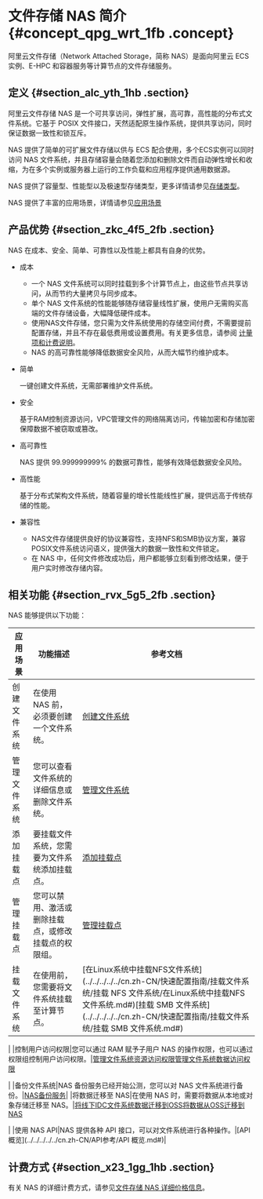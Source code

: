 # 文件存储 NAS 简介 {#concept_qpg_wrt_1fb .concept}

阿里云文件存储（Network Attached Storage，简称 NAS）是面向阿里云 ECS 实例、E-HPC 和容器服务等计算节点的文件存储服务。

## 定义 {#section_alc_yth_1hb .section}

阿里云文件存储 NAS 是一个可共享访问，弹性扩展，高可靠，高性能的分布式文件系统。它基于 POSIX 文件接口，天然适配原生操作系统，提供共享访问，同时保证数据一致性和锁互斥。

NAS 提供了简单的可扩展文件存储以供与 ECS 配合使用，多个ECS实例可以同时访问 NAS 文件系统，并且存储容量会随着您添加和删除文件而自动弹性增长和收缩，为在多个实例或服务器上运行的工作负载和应用程序提供通用数据源。

NAS 提供了容量型、性能型以及极速型存储类型，更多详情请参见[存储类型](cn.zh-CN/产品简介/存储类型.md#)。

NAS 提供了丰富的应用场景，详情请参见[应用场景](cn.zh-CN/产品简介/应用场景.md#)

## 产品优势 {#section_zkc_4f5_2fb .section}

NAS 在成本、安全、简单、可靠性以及性能上都具有自身的优势。

-   成本
    -   一个 NAS 文件系统可以同时挂载到多个计算节点上，由这些节点共享访问，从而节约大量拷贝与同步成本。
    -   单个 NAS 文件系统的性能能够随存储容量线性扩展，使用户无需购买高端的文件存储设备，大幅降低硬件成本。
    -   使用NAS文件存储，您只需为文件系统使用的存储空间付费，不需要提前配置存储，并且不存在最低费用或设置费用。有关更多信息，请参阅 [计量项和计费说明](../../../../../cn.zh-CN/计费方式/计量项和计费说明.md#)。
    -   NAS 的高可靠性能够降低数据安全风险，从而大幅节约维护成本。
-   简单

    一键创建文件系统，无需部署维护文件系统。

-   安全

    基于RAM控制资源访问，VPC管理文件的网络隔离访问，传输加密和存储加密保障数据不被窃取或篡改。

-   高可靠性

    NAS 提供 99.999999999% 的数据可靠性，能够有效降低数据安全风险。

-   高性能

    基于分布式架构文件系统，随着容量的增长性能线性扩展，提供远高于传统存储的性能。

-   兼容性
    -   NAS文件存储提供良好的协议兼容性，支持NFS和SMB协议方案，兼容POSIX文件系统访问语义，提供强大的数据一致性和文件锁定。
    -   在 NAS 中，任何文件修改成功后，用户都能够立刻看到修改结果，便于用户实时修改存储内容。

## 相关功能 {#section_rvx_5g5_2fb .section}

NAS 能够提供以下功能：

|应用场景|功能描述|参考文档|
|----|----|----|
|创建文件系统|在使用 NAS 前，必须要创建一个文件系统。|[创建文件系统](../../../../../cn.zh-CN/快速配置指南/创建文件系统.md#)|
|管理文件系统|您可以查看文件系统的详细信息或删除文件系统。|[管理文件系统](../../../../../cn.zh-CN/使用指南/管理文件系统.md#)|
|添加挂载点|要挂载文件系统，您需要为文件系统添加挂载点。|[添加挂载点](../../../../../cn.zh-CN/快速配置指南/添加挂载点.md#)|
|管理挂载点|您可以禁用、激活或删除挂载点，或修改挂载点的权限组。|[管理挂载点](../../../../../cn.zh-CN/使用指南/管理挂载点.md#)|
|挂载文件系统|在使用前，您需要将文件系统挂载至计算节点。|[在Linux系统中挂载NFS文件系统](../../../../../cn.zh-CN/快速配置指南/挂载文件系统/挂载 NFS 文件系统/在Linux系统中挂载NFS文件系统.md#)[挂载 SMB 文件系统](../../../../../cn.zh-CN/快速配置指南/挂载文件系统/挂载 SMB 文件系统.md#)

|
|控制用户访问权限|您可以通过 RAM 赋予子用户 NAS 的操作权限，也可以通过权限组控制用户访问权限。|[管理文件系统资源访问权限](../../../../../cn.zh-CN/使用指南/管理文件系统资源访问权限.md#)[管理文件系统数据访问权限](../../../../../cn.zh-CN/使用指南/管理文件系统数据访问权限.md#)

|
|备份文件系统|NAS 备份服务已经开始公测，您可以对 NAS 文件系统进行备份。|[NAS备份服务](../../../../../cn.zh-CN/使用指南/NAS备份服务.md#)|
|将数据迁移至 NAS|在使用 NAS 时，需要将数据从本地或对象存储迁移至 NAS。|[将线下IDC文件系统数据迁移到OSS](../../../../../cn.zh-CN/使用指南/数据迁移/通过公网从线下IDC将数据迁移至阿里云NAS/将线下IDC文件系统数据迁移到OSS.md#)[将数据从OSS迁移到NAS](../../../../../cn.zh-CN/使用指南/数据迁移/通过公网从线下IDC将数据迁移至阿里云NAS/将数据从OSS迁移到NAS.md#)

|
|使用 NAS API|NAS 提供各种 API 接口，可以对文件系统进行各种操作。|[API 概览](../../../../../cn.zh-CN/API参考/API 概览.md#)|

## 计费方式 {#section_x23_1gg_1hb .section}

有关 NAS 的详细计费方式，请参见[文件存储 NAS 详细价格信息](https://www.aliyun.com/price/product?spm=5176.8030368.1058477.31.108e7e0e9Iunev#/nas/detail)。

